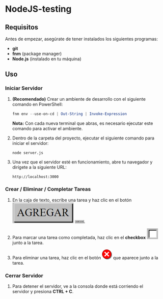 # NodeJS-testing

## Requisitos

Antes de empezar, asegúrate de tener instalados los siguientes programas:

- **git**
- **fnm** (package manager)
- **Node.js** (instalado en tu máquina)

## Uso

### Iniciar Servidor

1. **(Recomendado)** Crear un ambiente de desarrollo con el siguiente comando en PowerShell:

    ```powershell
    fnm env --use-on-cd | Out-String | Invoke-Expression
    ```

    **Nota:** Con cada nueva terminal que abras, es necesario ejecutar este comando para activar el ambiente.

2. Dentro de la carpeta del proyecto, ejecutar el siguiente comando para iniciar el servidor:

    ```bash
    node server.js
    ```

3. Una vez que el servidor esté en funcionamiento, abre tu navegador y dirígete a la siguiente URL:

    ```
    http://localhost:3000
    ```

### Crear / Eliminar / Completar Tareas

1. En la caja de texto, escribe una tarea y haz clic en el botón ![Agregar](AGREGAR.png) <img src="AGREGAR.png" alt="Agregar" width="30" />.

2. Para marcar una tarea como completada, haz clic en el **checkbox** ![Checkbox](checkbox.png) junto a la tarea.

3. Para eliminar una tarea, haz clic en el botón ![Eliminar](public/img/msg_error-0.png) que aparece junto a la tarea.

### Cerrar Servidor

1. Para detener el servidor, ve a la consola donde está corriendo el servidor y presiona **CTRL + C**.
